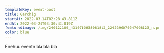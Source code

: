 ```yaml
---
templateKey: event-post
title: Garchig
startAt: 2022-03-14T02:28:43.811Z
endAt: 2022-03-24T03:30:43.819Z
featuredimage: /img/240122189_4319716658081813_2245396079547068125_n.png
color: blue
---
```

Enehuu eventn bla bla bla